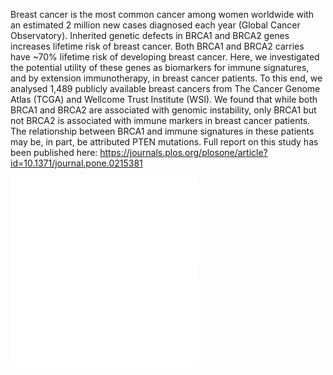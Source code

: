 Breast cancer is the most common cancer among women worldwide with an estimated 2 million new cases diagnosed each year (Global Cancer Observatory). Inherited genetic defects in BRCA1 and BRCA2 genes increases lifetime risk of breast cancer. Both BRCA1 and BRCA2 carries have ~70% lifetime risk of developing breast cancer. Here, we investigated the potential utility of these genes as biomarkers for immune signatures, and by extension immunotherapy, in breast cancer patients. To this end, we analysed 1,489 publicly available breast cancers from The Cancer Genome Atlas (TCGA) and Wellcome Trust Institute (WSI). We found that while both BRCA1 and BRCA2 are associated with genomic instability, only BRCA1 but not BRCA2 is associated with immune markers in breast cancer patients. The relationship between BRCA1 and immune signatures in these patients may be, in part, be attributed PTEN mutations. Full report on this study has been published here: https://journals.plos.org/plosone/article?id=10.1371/journal.pone.0215381

![Immune signatures](Figures/Figure_4F.pdf)
![Immune signatures](Figures/Figure_4G.pdf)
